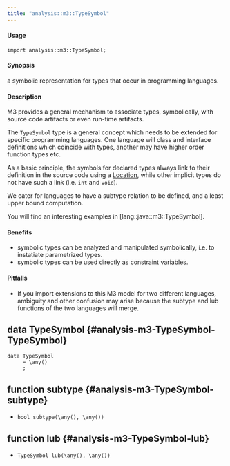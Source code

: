 ```yaml
---
title: "analysis::m3::TypeSymbol"
---
```


#### Usage

`import analysis::m3::TypeSymbol;`


#### Synopsis

a symbolic representation for types that occur in programming languages.

#### Description

M3 provides a general mechanism to associate types, symbolically, with source code artifacts or even run-time artifacts.

The `TypeSymbol` type is a general concept which needs to be extended for specific programming languages. One language will 
class and interface definitions which coincide with types, another may have higher order function types etc.

As a basic principle, the symbols for declared types always link to their definition in the source code using a [Location](/Rascal/Expressions/Values/Location),
while other implicit types do not have such a link (i.e. `int` and `void`).

We cater for languages to have a subtype relation to be defined, and a least upper bound computation. 

You will find an interesting examples in [lang::java::m3::TypeSymbol].



#### Benefits

*  symbolic types can be analyzed and manipulated symbolically, i.e. to instatiate parametrized types.
*  symbolic types can be used directly as constraint variables.

#### Pitfalls

*  If you import extensions to this M3 model for two different languages, ambiguity and other confusion may arise 
because the subtype and lub functions of the two languages will merge.


## data TypeSymbol {#analysis-m3-TypeSymbol-TypeSymbol}

```rascal
data TypeSymbol  
     = \any()
     ;
```

## function subtype {#analysis-m3-TypeSymbol-subtype}

* ``bool subtype(\any(), \any())``

## function lub {#analysis-m3-TypeSymbol-lub}

* ``TypeSymbol lub(\any(), \any())``

